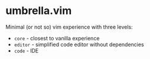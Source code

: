 # umbrella.vim
Minimal (or not so) vim experience with three levels:
- `core` - closest to vanilla experience
- `editor` - simplified code editor without dependencies
- `code` - IDE
